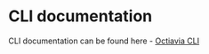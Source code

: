# CLI documentation

CLI documentation can be found here - [Octiavia CLI](https://github.com/airbytehq/airbyte/blob/master/octavia-cli/README.md)